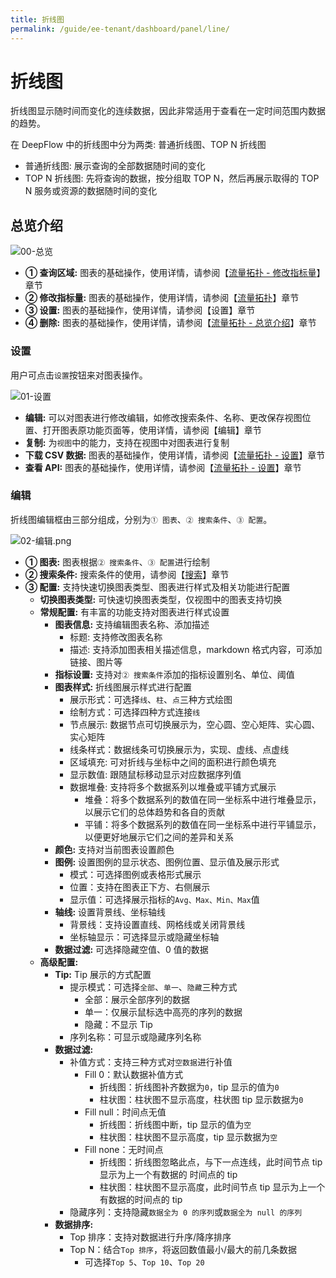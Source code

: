 ```yaml
---
title: 折线图
permalink: /guide/ee-tenant/dashboard/panel/line/
---
```


# 折线图

折线图显示随时间而变化的连续数据，因此非常适用于查看在一定时间范围内数据的趋势。

在 DeepFlow 中的折线图中分为两类: 普通折线图、TOP N 折线图

- 普通折线图: 展示查询的全部数据随时间的变化
- TOP N 折线图: 先将查询的数据，按分组取 TOP N，然后再展示取得的 TOP N 服务或资源的数据随时间的变化

## 总览介绍

![00-总览](https://yunshan-guangzhou.oss-cn-beijing.aliyuncs.com/pub/pic/20240520664b0fd1d1069.png)

- **① 查询区域:** 图表的基础操作，使用详情，请参阅【[流量拓扑 - 修改指标量](./topology/)】章节
- **② 修改指标量:** 图表的基础操作，使用详情，请参阅【[流量拓扑](./topology/)】章节
- **③ 设置:** 图表的基础操作，使用详情，请参阅【设置】章节
- **④ 删除:** 图表的基础操作，使用详情，请参阅【[流量拓扑 - 总览介绍](./topology/)】章节

### 设置

用户可点击`设置`按钮来对图表操作。

![01-设置](https://yunshan-guangzhou.oss-cn-beijing.aliyuncs.com/pub/pic/20240415661cc68097aa9.png)

- **编辑:** 可以对图表进行修改编辑，如修改搜索条件、名称、更改保存视图位置、打开图表原功能页面等，使用详情，请参阅【编辑】章节
- **复制:** 为`视图`中的能力，支持在视图中对图表进行复制
- **下载 CSV 数据:** 图表的基础操作，使用详情，请参阅【[流量拓扑 - 设置](./topology/)】章节
- **查看 API:** 图表的基础操作，使用详情，请参阅【[流量拓扑 - 设置](./topology/)】章节

### 编辑

折线图编辑框由三部分组成，分别为`① 图表`、`② 搜索条件`、`③ 配置`。

![02-编辑.png](https://yunshan-guangzhou.oss-cn-beijing.aliyuncs.com/pub/pic/20240520664ac8cae92be.png)

- **① 图表:** 图表根据`② 搜索条件`、`③ 配置`进行绘制
- **② 搜索条件:** 搜索条件的使用，请参阅【[搜索](../../query/overview/)】章节
- **③ 配置:** 支持快速切换图表类型、图表进行样式及相关功能进行配置
  - **切换图表类型:** 可快速切换图表类型，仅视图中的图表支持切换
  - **常规配置:** 有丰富的功能支持对图表进行样式设置
    - **图表信息:** 支持编辑图表名称、添加描述
      - 标题: 支持修改图表名称
      - 描述: 支持添加图表相关描述信息，markdown 格式内容，可添加链接、图片等
    - **指标设置:** 支持对`② 搜索条件`添加的指标设置别名、单位、阈值
    - **图表样式:** 折线图展示样式进行配置
      - 展示形式：可选择`线`、`柱`、`点`三种方式绘图
      - 绘制方式：可选择四种方式连接`线`
      - 节点展示: 数据节点可切换展示为，空心圆、空心矩阵、实心圆、实心矩阵
      - 线条样式：数据线条可切换展示为，实现、虚线、点虚线
      - 区域填充: 可对折线与坐标中之间的面积进行颜色填充
      - 显示数值: 跟随鼠标移动显示对应数据序列值
      - 数据堆叠: 支持将多个数据系列以堆叠或平铺方式展示
        - 堆叠：将多个数据系列的数值在同一坐标系中进行堆叠显示，以展示它们的总体趋势和各自的贡献
        - 平铺：将多个数据系列的数值在同一坐标系中进行平铺显示，以便更好地展示它们之间的差异和关系
    - **颜色:** 支持对当前图表设置颜色
    - **图例:** 设置图例的显示状态、图例位置、显示值及展示形式
      - 模式：可选择图例或表格形式展示
      - 位置：支持在图表正下方、右侧展示
      - 显示值：可选择展示指标的`Avg、Max、Min、Max`值
    - **轴线:** 设置背景线、坐标轴线
      - 背景线：支持设置直线、网格线或关闭背景线
      - 坐标轴显示：可选择显示或隐藏坐标轴
    - **数据过滤:** 可选择隐藏空值、0 值的数据
  - **高级配置:**
    - **Tip:** Tip 展示的方式配置
      - 提示模式：可选择`全部`、`单一`、`隐藏`三种方式
        - 全部：展示全部序列的数据
        - 单一：仅展示鼠标选中高亮的序列的数据
        - 隐藏：不显示 Tip
      - 序列名称：可显示或隐藏序列名称
    - **数据过滤:**
      - 补值方式：支持三种方式对`空数据`进行补值
        - Fill 0：默认数据补值方式
          - 折线图：折线图补齐数据为`0`，tip 显示的值为`0`
          - 柱状图：柱状图不显示高度，柱状图 tip 显示数据为`0`
        - Fill null：时间点无值
          - 折线图：折线图中断，tip 显示的值为`空`
          - 柱状图：柱状图不显示高度，tip 显示数据为`空`
        - Fill none：无时间点
          - 折线图：折线图忽略此点，与下一点连线，此时间节点 tip 显示为上一个有数据的 时间点的 tip
          - 柱状图：柱状图不显示高度，此时间节点 tip 显示为上一个有数据的时间点的 tip
      - 隐藏序列：支持隐藏`数据全为 0 的序列`或`数据全为 null 的序列`
    - **数据排序:**
      - Top 排序：支持对数据进行升序/降序排序
      - Top N：结合`Top 排序`，将返回数值最小/最大的前几条数据
        - 可选择`Top 5`、`Top 10`、`Top 20`
